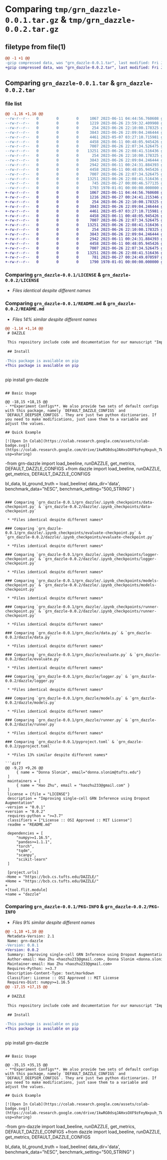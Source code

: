 # Comparing `tmp/grn_dazzle-0.0.1.tar.gz` & `tmp/grn_dazzle-0.0.2.tar.gz`

## filetype from file(1)

```diff
@@ -1 +1 @@
-gzip compressed data, was "grn_dazzle-0.0.1.tar", last modified: Fri Jan  1 00:00:00 2016, max compression
+gzip compressed data, was "grn_dazzle-0.0.2.tar", last modified: Fri Jan  1 00:00:00 2016, max compression
```

## Comparing `grn_dazzle-0.0.1.tar` & `grn_dazzle-0.0.2.tar`

### file list

```diff
@@ -1,16 +1,16 @@
--rw-r--r--   0        0        0     1067 2023-06-11 04:44:56.760608 grn_dazzle-0.0.1/LICENSE
--rw-r--r--   0        0        0     1219 2023-06-26 23:59:32.409908 grn_dazzle-0.0.1/README.md
--rw-r--r--   0        0        0      254 2023-06-26 22:10:00.178325 grn_dazzle-0.0.1/grn_dazzle/.ipynb_checkpoints/__init__-checkpoint.py
--rw-r--r--   0        0        0     3843 2023-06-26 22:09:04.246444 grn_dazzle-0.0.1/grn_dazzle/.ipynb_checkpoints/data-checkpoint.py
--rw-r--r--   0        0        0     4461 2023-05-07 03:27:10.715981 grn_dazzle-0.0.1/grn_dazzle/.ipynb_checkpoints/evaluate-checkpoint.py
--rw-r--r--   0        0        0     4458 2023-06-11 00:48:05.945426 grn_dazzle-0.0.1/grn_dazzle/.ipynb_checkpoints/logger-checkpoint.py
--rw-r--r--   0        0        0     7007 2023-06-26 22:07:34.526475 grn_dazzle-0.0.1/grn_dazzle/.ipynb_checkpoints/models-checkpoint.py
--rw-r--r--   0        0        0    13251 2023-06-26 22:08:41.516436 grn_dazzle-0.0.1/grn_dazzle/.ipynb_checkpoints/runner-checkpoint.py
--rw-r--r--   0        0        0      254 2023-06-26 22:10:00.178325 grn_dazzle-0.0.1/grn_dazzle/__init__.py
--rw-r--r--   0        0        0     3843 2023-06-26 22:09:04.246444 grn_dazzle-0.0.1/grn_dazzle/data.py
--rw-r--r--   0        0        0     2942 2023-06-11 00:24:31.884393 grn_dazzle-0.0.1/grn_dazzle/evaluate.py
--rw-r--r--   0        0        0     4458 2023-06-11 00:48:05.945426 grn_dazzle-0.0.1/grn_dazzle/logger.py
--rw-r--r--   0        0        0     7007 2023-06-26 22:07:34.526475 grn_dazzle-0.0.1/grn_dazzle/models.py
--rw-r--r--   0        0        0    13251 2023-06-26 22:08:41.516436 grn_dazzle-0.0.1/grn_dazzle/runner.py
--rw-r--r--   0        0        0      745 2023-06-27 00:00:46.577135 grn_dazzle-0.0.1/pyproject.toml
--rw-r--r--   0        0        0     1793 1970-01-01 00:00:00.000000 grn_dazzle-0.0.1/PKG-INFO
+-rw-r--r--   0        0        0     1067 2023-06-11 04:44:56.760608 grn_dazzle-0.0.2/LICENSE
+-rw-r--r--   0        0        0     1216 2023-06-27 00:24:41.215346 grn_dazzle-0.0.2/README.md
+-rw-r--r--   0        0        0      254 2023-06-26 22:10:00.178325 grn_dazzle-0.0.2/dazzle/.ipynb_checkpoints/__init__-checkpoint.py
+-rw-r--r--   0        0        0     3843 2023-06-26 22:09:04.246444 grn_dazzle-0.0.2/dazzle/.ipynb_checkpoints/data-checkpoint.py
+-rw-r--r--   0        0        0     4461 2023-05-07 03:27:10.715981 grn_dazzle-0.0.2/dazzle/.ipynb_checkpoints/evaluate-checkpoint.py
+-rw-r--r--   0        0        0     4458 2023-06-11 00:48:05.945426 grn_dazzle-0.0.2/dazzle/.ipynb_checkpoints/logger-checkpoint.py
+-rw-r--r--   0        0        0     7007 2023-06-26 22:07:34.526475 grn_dazzle-0.0.2/dazzle/.ipynb_checkpoints/models-checkpoint.py
+-rw-r--r--   0        0        0    13251 2023-06-26 22:08:41.516436 grn_dazzle-0.0.2/dazzle/.ipynb_checkpoints/runner-checkpoint.py
+-rw-r--r--   0        0        0      254 2023-06-26 22:10:00.178325 grn_dazzle-0.0.2/dazzle/__init__.py
+-rw-r--r--   0        0        0     3843 2023-06-26 22:09:04.246444 grn_dazzle-0.0.2/dazzle/data.py
+-rw-r--r--   0        0        0     2942 2023-06-11 00:24:31.884393 grn_dazzle-0.0.2/dazzle/evaluate.py
+-rw-r--r--   0        0        0     4458 2023-06-11 00:48:05.945426 grn_dazzle-0.0.2/dazzle/logger.py
+-rw-r--r--   0        0        0     7007 2023-06-26 22:07:34.526475 grn_dazzle-0.0.2/dazzle/models.py
+-rw-r--r--   0        0        0    13251 2023-06-26 22:08:41.516436 grn_dazzle-0.0.2/dazzle/runner.py
+-rw-r--r--   0        0        0      781 2023-06-27 00:24:49.070597 grn_dazzle-0.0.2/pyproject.toml
+-rw-r--r--   0        0        0     1790 1970-01-01 00:00:00.000000 grn_dazzle-0.0.2/PKG-INFO
```

### Comparing `grn_dazzle-0.0.1/LICENSE` & `grn_dazzle-0.0.2/LICENSE`

 * *Files identical despite different names*

### Comparing `grn_dazzle-0.0.1/README.md` & `grn_dazzle-0.0.2/README.md`

 * *Files 14% similar despite different names*

```diff
@@ -1,14 +1,14 @@
 # DAZZLE
 
 This repository include code and documentation for our manuscript "Improving Gene Regulatory Network Inference using Dropout Augmentation". 
 
 ## Install
 
-This package is available on pip
+This package is available on pip 
 
 ```
 pip install grn-dazzle
 ```
 
 ## Basic Usage
 
@@ -18,15 +18,15 @@
 - **Experiment Configs**. We also provide two sets of default configs with this package, namely `DEFAULT_DAZZLE_CONFIGS` and `DEFAULT_DEEPSEM_CONFIGS`. They are just two python dictionaries. If you need to make modifications, just save them to a variable and adjust the values. 
 
 ## Quick Example
 
 [![Open In Colab](https://colab.research.google.com/assets/colab-badge.svg)](https://colab.research.google.com/drive/1kwRG0dsqJAHxsOXF9zFeyNxpuh_TWSGg?usp=sharing)
 
 ```
-from grn-dazzle import load_beeline, runDAZZLE, get_metrics, DEFAULT_DAZZLE_CONFIGS
+from dazzle import load_beeline, runDAZZLE, get_metrics, DEFAULT_DAZZLE_CONFIGS
 
 
 bl_data, bl_ground_truth = load_beeline(
     data_dir='data', 
     benchmark_data="hESC", 
     benchmark_setting="500_STRING"
 )
```

### Comparing `grn_dazzle-0.0.1/grn_dazzle/.ipynb_checkpoints/data-checkpoint.py` & `grn_dazzle-0.0.2/dazzle/.ipynb_checkpoints/data-checkpoint.py`

 * *Files identical despite different names*

### Comparing `grn_dazzle-0.0.1/grn_dazzle/.ipynb_checkpoints/evaluate-checkpoint.py` & `grn_dazzle-0.0.2/dazzle/.ipynb_checkpoints/evaluate-checkpoint.py`

 * *Files identical despite different names*

### Comparing `grn_dazzle-0.0.1/grn_dazzle/.ipynb_checkpoints/logger-checkpoint.py` & `grn_dazzle-0.0.2/dazzle/.ipynb_checkpoints/logger-checkpoint.py`

 * *Files identical despite different names*

### Comparing `grn_dazzle-0.0.1/grn_dazzle/.ipynb_checkpoints/models-checkpoint.py` & `grn_dazzle-0.0.2/dazzle/.ipynb_checkpoints/models-checkpoint.py`

 * *Files identical despite different names*

### Comparing `grn_dazzle-0.0.1/grn_dazzle/.ipynb_checkpoints/runner-checkpoint.py` & `grn_dazzle-0.0.2/dazzle/.ipynb_checkpoints/runner-checkpoint.py`

 * *Files identical despite different names*

### Comparing `grn_dazzle-0.0.1/grn_dazzle/data.py` & `grn_dazzle-0.0.2/dazzle/data.py`

 * *Files identical despite different names*

### Comparing `grn_dazzle-0.0.1/grn_dazzle/evaluate.py` & `grn_dazzle-0.0.2/dazzle/evaluate.py`

 * *Files identical despite different names*

### Comparing `grn_dazzle-0.0.1/grn_dazzle/logger.py` & `grn_dazzle-0.0.2/dazzle/logger.py`

 * *Files identical despite different names*

### Comparing `grn_dazzle-0.0.1/grn_dazzle/models.py` & `grn_dazzle-0.0.2/dazzle/models.py`

 * *Files identical despite different names*

### Comparing `grn_dazzle-0.0.1/grn_dazzle/runner.py` & `grn_dazzle-0.0.2/dazzle/runner.py`

 * *Files identical despite different names*

### Comparing `grn_dazzle-0.0.1/pyproject.toml` & `grn_dazzle-0.0.2/pyproject.toml`

 * *Files 13% similar despite different names*

```diff
@@ -9,23 +9,26 @@
     { name = "Donna Slonim", email="donna.slonim@tufts.edu"}
 ]
 maintainers = [
     { name = "Hao Zhu", email = "haozhu233@gmail.com" }
 ]
 license = {file = "LICENSE"}
 description = "Improving single-cell GRN Inference using Dropout Augmentation"
-version = "0.0.1"
+version = "0.0.2"
 requires-python = ">=3.7"
 classifiers = ["License :: OSI Approved :: MIT License"]
 readme = "README.md"
 
 dependencies = [
     "numpy>=1.16.5",
     "pandas>=1.1.1",
     "torch",
     "tqdm",
     "scanpy",
     "scikit-learn"
 ]
 
 [project.urls]
-Home = "https://bcb.cs.tufts.edu/DAZZLE/"
+Home = "https://bcb.cs.tufts.edu/DAZZLE/"
+
+[tool.flit.module]
+name = "dazzle"
```

### Comparing `grn_dazzle-0.0.1/PKG-INFO` & `grn_dazzle-0.0.2/PKG-INFO`

 * *Files 9% similar despite different names*

```diff
@@ -1,10 +1,10 @@
 Metadata-Version: 2.1
 Name: grn-dazzle
-Version: 0.0.1
+Version: 0.0.2
 Summary: Improving single-cell GRN Inference using Dropout Augmentation
 Author-email: Hao Zhu <haozhu233@gmail.com>, Donna Slonim <donna.slonim@tufts.edu>
 Maintainer-email: Hao Zhu <haozhu233@gmail.com>
 Requires-Python: >=3.7
 Description-Content-Type: text/markdown
 Classifier: License :: OSI Approved :: MIT License
 Requires-Dist: numpy>=1.16.5
@@ -17,15 +17,15 @@
 
 # DAZZLE
 
 This repository include code and documentation for our manuscript "Improving Gene Regulatory Network Inference using Dropout Augmentation". 
 
 ## Install
 
-This package is available on pip
+This package is available on pip 
 
 ```
 pip install grn-dazzle
 ```
 
 ## Basic Usage
 
@@ -35,15 +35,15 @@
 - **Experiment Configs**. We also provide two sets of default configs with this package, namely `DEFAULT_DAZZLE_CONFIGS` and `DEFAULT_DEEPSEM_CONFIGS`. They are just two python dictionaries. If you need to make modifications, just save them to a variable and adjust the values. 
 
 ## Quick Example
 
 [![Open In Colab](https://colab.research.google.com/assets/colab-badge.svg)](https://colab.research.google.com/drive/1kwRG0dsqJAHxsOXF9zFeyNxpuh_TWSGg?usp=sharing)
 
 ```
-from grn-dazzle import load_beeline, runDAZZLE, get_metrics, DEFAULT_DAZZLE_CONFIGS
+from dazzle import load_beeline, runDAZZLE, get_metrics, DEFAULT_DAZZLE_CONFIGS
 
 
 bl_data, bl_ground_truth = load_beeline(
     data_dir='data', 
     benchmark_data="hESC", 
     benchmark_setting="500_STRING"
 )
```

